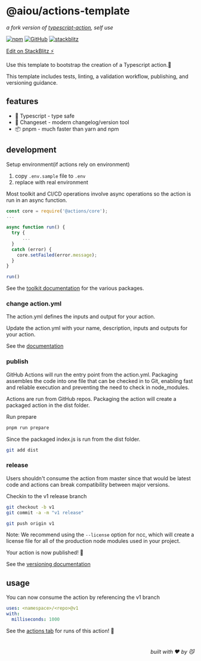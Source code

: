 # @aiou/actions-template
*a fork version of [typescript-action](https://github.com/actions/typescript-action), self use*

[![npm](https://img.shields.io/npm/v/@aiou/actions-template)](https://github.com/spring-catponents/actions-template) [![GitHub](https://img.shields.io/npm/l/@aiou/actions-template)](https://github.com/spring-catponents/actions-template) [![stackblitz](https://img.shields.io/badge/%E2%9A%A1%EF%B8%8Fstackblitz-online-blue)](https://github.com/spring-catponents/actions-template)

[Edit on StackBlitz ⚡️](https://github.com/spring-catponents/actions-template)

Use this template to bootstrap the creation of a Typescript action.:rocket:

This template includes tests, linting, a validation workflow, publishing, and versioning guidance.

## features

- 💪 Typescript - type safe
- 🦋 Changeset - modern changelog/version tool
- 📦 pnpm - much faster than yarn and npm
  
## development

Setup environment(if actions rely on environment)

1. copy `.env.sample` file to `.env`
2. replace with real environment

Most toolkit and CI/CD operations involve async operations so the action is run in an async function.

```javascript
const core = require('@actions/core');
...

async function run() {
  try {
      ...
  }
  catch (error) {
    core.setFailed(error.message);
  }
}

run()
```

See the [toolkit documentation](https://github.com/actions/toolkit/blob/master/README.md#packages) for the various packages.

### change action.yml

The action.yml defines the inputs and output for your action.

Update the action.yml with your name, description, inputs and outputs for your action.

See the [documentation](https://help.github.com/en/articles/metadata-syntax-for-github-actions)


### publish

GitHub Actions will run the entry point from the action.yml. Packaging assembles the code into one file that can be checked in to Git, enabling fast and reliable execution and preventing the need to check in node_modules.

Actions are run from GitHub repos.  Packaging the action will create a packaged action in the dist folder.

Run prepare

```bash
pnpm run prepare
```

Since the packaged index.js is run from the dist folder.

```bash
git add dist
```

### release

Users shouldn't consume the action from master since that would be latest code and actions can break compatibility between major versions.

Checkin to the v1 release branch

```bash
git checkout -b v1
git commit -a -m "v1 release"
```

```bash
git push origin v1
```

Note: We recommend using the `--license` option for ncc, which will create a license file for all of the production node modules used in your project.

Your action is now published! :rocket:

See the [versioning documentation](https://github.com/actions/toolkit/blob/master/docs/action-versioning.md)

## usage

You can now consume the action by referencing the v1 branch

```yaml
uses: <namespace>/<repo>@v1
with:
  milliseconds: 1000
```

See the [actions tab]() for runs of this action! :rocket:

# 
<div align='right'>

*built with ❤️ by 😼*

</div>
